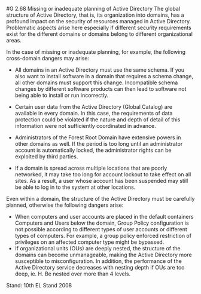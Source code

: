 #G 2.68 Missing or inadequate planning of Active Directory
The global structure of Active Directory, that is, its organization into domains, has a profound impact on the security of resources managed in Active Directory. Problematic aspects arise here especially if different security requirements exist for the different domains or domains belong to different organizational areas.

In the case of missing or inadequate planning, for example, the following cross-domain dangers may arise:

* All domains in an Active Directory must use the same schema. If you also want to install software in a domain that requires a schema change, all other domains must support this change. Incompatible schema changes by different software products can then lead to software not being able to install or run incorrectly.


* Certain user data from the Active Directory (Global Catalog) are available in every domain. In this case, the requirements of data protection could be violated if the nature and depth of detail of this information were not sufficiently coordinated in advance.


* Administrators of the Forest Root Domain have extensive powers in other domains as well. If the period is too long until an administrator account is automatically locked, the administrator rights can be exploited by third parties.
* If a domain is spread across multiple locations that are poorly networked, it may take too long for account lockout to take effect on all sites. As a result, a user whose account has been suspended may still be able to log in to the system at other locations.


Even within a domain, the structure of the Active Directory must be carefully planned, otherwise the following dangers arise:

* When computers and user accounts are placed in the default containers Computers and Users below the domain, Group Policy configuration is not possible according to different types of user accounts or different types of computers. For example, a group policy enforced restriction of privileges on an affected computer type might be bypassed.
* If organizational units (OUs) are deeply nested, the structure of the domains can become unmanageable, making the Active Directory more susceptible to misconfiguration. In addition, the performance of the Active Directory service decreases with nesting depth if OUs are too deep, ie. H. Be nested over more than 4 levels.


Stand: 10th EL Stand 2008



